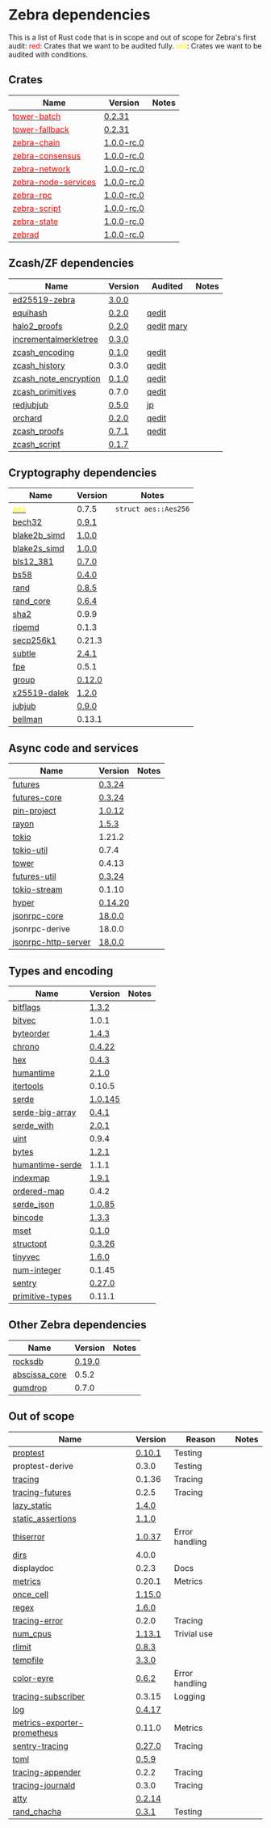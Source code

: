 # Zebra dependencies

This is a list of Rust code that is in scope and out of scope for Zebra's first audit:
<span style="color:red">red</span>: Crates that we want to be audited fully.
<span style="color:yellow">red</span>: Crates we want to be audited with conditions.

## Crates

| Name | Version | Notes
|------| ------- | -----
| [<span style="color:red">tower-batch</span>](https://github.com/ZcashFoundation/zebra/tree/main/tower-batch) | [0.2.31](https://github.com/ZcashFoundation/zebra/tree/v1.0.0-rc.0/tower-batch) |
| [<span style="color:red">tower-fallback</span>](https://github.com/ZcashFoundation/zebra/tree/main/tower-fallback) | [0.2.31](https://github.com/ZcashFoundation/zebra/tree/v1.0.0-rc.0/tower-fallback) | 
| [<span style="color:red">zebra-chain</span>](https://github.com/ZcashFoundation/zebra/tree/main/zebra-chain) | [1.0.0-rc.0](https://github.com/ZcashFoundation/zebra/tree/v1.0.0-rc.0/zebra-chain) |
| [<span style="color:red">zebra-consensus</span>](https://github.com/ZcashFoundation/zebra/tree/main/zebra-consensus) | [1.0.0-rc.0](https://github.com/ZcashFoundation/zebra/tree/v1.0.0-rc.0/zebra-consensus) |
| [<span style="color:red">zebra-network</span>](https://github.com/ZcashFoundation/zebra/tree/main/zebra-network) | [1.0.0-rc.0](https://github.com/ZcashFoundation/zebra/tree/v1.0.0-rc.0/zebra-network) |
| [<span style="color:red">zebra-node-services</span>](https://github.com/ZcashFoundation/zebra/tree/main/zebra-node-services) | [1.0.0-rc.0](https://github.com/ZcashFoundation/zebra/tree/v1.0.0-rc.0/zebra-node-services)  |
| [<span style="color:red">zebra-rpc</span>](https://github.com/ZcashFoundation/zebra/tree/main/zebra-rpc) | [1.0.0-rc.0](https://github.com/ZcashFoundation/zebra/tree/v1.0.0-rc.0/zebra-rpc) |
| [<span style="color:red">zebra-script</span>](https://github.com/ZcashFoundation/zebra/tree/main/zebra-script) | [1.0.0-rc.0](https://github.com/ZcashFoundation/zebra/tree/v1.0.0-rc.0/zebra-script) |
| [<span style="color:red">zebra-state</span>](https://github.com/ZcashFoundation/zebra/tree/main/zebra-state) | [1.0.0-rc.0](https://github.com/ZcashFoundation/zebra/tree/v1.0.0-rc.0/zebra-state) |
| [<span style="color:red">zebrad</span>](https://github.com/ZcashFoundation/zebra/tree/main/zebrad) | [1.0.0-rc.0](https://github.com/ZcashFoundation/zebra/tree/v1.0.0-rc.0/zebrad) |

## Zcash/ZF dependencies

| Name | Version | Audited | Notes
|------| --------|-------- | -----
| [ed25519-zebra](https://github.com/ZcashFoundation/ed25519-zebra) | [3.0.0](https://github.com/ZcashFoundation/ed25519-zebra/releases/tag/3.0.0) | |
| [equihash](https://github.com/zcash/librustzcash) | [0.2.0](https://github.com/zcash/librustzcash/releases/tag/0.2.0) | [qedit](https://hackmd.io/@qedit/zcash-nu5-audit) |
| [halo2_proofs](https://github.com/zcash/halo2) | [0.2.0](https://github.com/zcash/halo2/tree/halo2_proofs-0.2.0) | [qedit](https://hackmd.io/@qedit/zcash-nu5-audit) [mary](https://z.cash/halo2-audit/) |
| [incrementalmerkletree](https://github.com/zcash/incrementalmerkletree) | [0.3.0](https://github.com/zcash/incrementalmerkletree/releases/tag/v0.3.0) | |  
| [zcash_encoding](https://github.com/zcash/librustzcash) | [0.1.0](https://github.com/zcash/librustzcash/releases/tag/0.1.0) | [qedit](https://hackmd.io/@qedit/zcash-nu5-audit) | 
| [zcash_history](https://github.com/zcash/librustzcash) | 0.3.0 | [qedit](https://hackmd.io/@qedit/zcash-nu5-audit) |
| [zcash_note_encryption](https://github.com/zcash/librustzcash) | [0.1.0](https://github.com/zcash/librustzcash/releases/tag/0.1.0) | [qedit](https://hackmd.io/@qedit/zcash-nu5-audit) |
| [zcash_primitives](https://github.com/zcash/librustzcash) | 0.7.0 | [qedit](https://hackmd.io/@qedit/zcash-nu5-audit) |
| [redjubjub](https://github.com/ZcashFoundation/redjubjub) | [0.5.0](https://github.com/ZcashFoundation/redjubjub/releases/tag/0.5.0) | [jp](https://github.com/ZcashFoundation/redjubjub/raw/main/zcash-frost-audit-report-20210323.pdf) |
| [orchard](https://github.com/zcash/orchard) | [0.2.0](https://github.com/zcash/orchard/releases/tag/0.2.0) | [qedit](https://hackmd.io/@qedit/zcash-nu5-audit) |
| [zcash_proofs](https://github.com/zcash/librustzcash.git?rev=ca84123038b64f0f4aa5615f7cf224fbf7ece766#ca841230) | [0.7.1](https://github.com/zcash/librustzcash.git?rev=ca84123038b64f0f4aa5615f7cf224fbf7ece766#ca841230/releases/tag/v0.7.1) | [qedit](https://hackmd.io/@qedit/zcash-nu5-audit) |
| [zcash_script](https://github.com/ZcashFoundation/zcash_script) | [0.1.7](https://github.com/ZcashFoundation/zcash_script/releases/tag/v0.1.7) |

## Cryptography dependencies

| Name | Version | Notes
|------| ------- | -----
| [<span style="color:yellow">aes</span>](https://github.com/RustCrypto/block-ciphers) | 0.7.5 |  `struct aes::Aes256`
| [bech32](https://github.com/rust-bitcoin/rust-bech32) | [0.9.1](https://github.com/rust-bitcoin/rust-bech32/releases/tag/v0.9.1) |
| [blake2b_simd](https://github.com/oconnor663/blake2_simd) | [1.0.0](https://github.com/oconnor663/blake2_simd/releases/tag/1.0.0) |
| [blake2s_simd](https://github.com/oconnor663/blake2_simd) | [1.0.0](https://github.com/oconnor663/blake2_simd/releases/tag/1.0.0) |
| [bls12_381](https://github.com/zkcrypto/bls12_381) | [0.7.0](https://github.com/zkcrypto/bls12_381/releases/tag/0.7.0) |
| [bs58](https://github.com/mycorrhiza/bs58-rs) | [0.4.0](https://github.com/mycorrhiza/bs58-rs/releases/tag/0.4.0) |
| [rand](https://github.com/rust-random/rand) | [0.8.5](https://github.com/rust-random/rand/releases/tag/0.8.5) |
| [rand_core](https://github.com/rust-random/rand) | [0.6.4](https://github.com/rust-random/rand/releases/tag/0.6.4) |
| [sha2](https://github.com/RustCrypto/hashes) | 0.9.9 | 
| [ripemd](https://github.com/RustCrypto/hashes) | 0.1.3 | 
| [secp256k1](https://github.com/rust-bitcoin/rust-secp256k1/) | 0.21.3 | 
| [subtle](https://github.com/dalek-cryptography/subtle) | [2.4.1](https://github.com/dalek-cryptography/subtle/releases/tag/2.4.1) |
| [fpe](https://github.com/str4d/fpe) | 0.5.1 |
| [group](https://github.com/zkcrypto/group) | [0.12.0](https://github.com/zkcrypto/group/releases/tag/0.12.0) |
| [x25519-dalek](https://github.com/dalek-cryptography/x25519-dalek) | [1.2.0](https://github.com/dalek-cryptography/x25519-dalek/releases/tag/1.2.0) |
| [jubjub](https://github.com/zkcrypto/jubjub) | [0.9.0](https://github.com/zkcrypto/jubjub/releases/tag/0.9.0) |
| [bellman](https://github.com/zkcrypto/bellman) | 0.13.1 | 

## Async code and services

| Name | Version | Notes
|------| ------- | -----
| [futures](https://github.com/rust-lang/futures-rs) | [0.3.24](https://github.com/rust-lang/futures-rs/releases/tag/0.3.24) | 
| [futures-core](https://github.com/rust-lang/futures-rs) | [0.3.24](https://github.com/rust-lang/futures-rs/releases/tag/0.3.24) |
| [pin-project](https://github.com/taiki-e/pin-project) | [1.0.12](https://github.com/taiki-e/pin-project/releases/tag/v1.0.12) | 
| [rayon](https://github.com/rayon-rs/rayon) | [1.5.3](https://github.com/rayon-rs/rayon/releases/tag/v1.5.3) |
| [tokio](https://github.com/tokio-rs/tokio) | 1.21.2 |
| [tokio-util](https://github.com/tokio-rs/tokio) | 0.7.4 | 
| [tower](https://github.com/tower-rs/tower) | 0.4.13 |
| [futures-util](https://github.com/rust-lang/futures-rs) | [0.3.24](https://github.com/rust-lang/futures-rs/releases/tag/0.3.24) |
| [tokio-stream](https://github.com/tokio-rs/tokio) | 0.1.10 |
| [hyper](https://github.com/hyperium/hyper) | [0.14.20](https://github.com/hyperium/hyper/releases/tag/v0.14.20) |
| [jsonrpc-core](https://github.com/paritytech/jsonrpc) | [18.0.0](https://github.com/paritytech/jsonrpc/releases/tag/v18.0.0) | 
| jsonrpc-derive | 18.0.0 
| [jsonrpc-http-server](https://github.com/paritytech/jsonrpc) | [18.0.0](https://github.com/paritytech/jsonrpc/releases/tag/v18.0.0) | 

## Types and encoding

| Name | Version | Notes
|------| ------- | -----
| [bitflags](https://github.com/bitflags/bitflags) | [1.3.2](https://github.com/bitflags/bitflags/releases/tag/1.3.2) 
| [bitvec](https://github.com/bitvecto-rs/bitvec) | 1.0.1 
| [byteorder](https://github.com/BurntSushi/byteorder) | [1.4.3](https://github.com/BurntSushi/byteorder/releases/tag/1.4.3) 
| [chrono](https://github.com/chronotope/chrono) | [0.4.22](https://github.com/chronotope/chrono/releases/tag/v0.4.22) 
| [hex](https://github.com/KokaKiwi/rust-hex) | [0.4.3](https://github.com/KokaKiwi/rust-hex/releases/tag/v0.4.3) 
| [humantime](https://github.com/tailhook/humantime) | [2.1.0](https://github.com/tailhook/humantime/releases/tag/v2.1.0) 
| [itertools](https://github.com/rust-itertools/itertools) | 0.10.5 
| [serde](https://github.com/serde-rs/serde) | [1.0.145](https://github.com/serde-rs/serde/releases/tag/v1.0.145) 
| [serde-big-array](https://github.com/est31/serde-big-array) | [0.4.1](https://github.com/est31/serde-big-array/releases/tag/v0.4.1) 
| [serde_with](https://github.com/jonasbb/serde_with) | [2.0.1](https://github.com/jonasbb/serde_with/releases/tag/v2.0.1) 
| [uint](https://github.com/paritytech/parity-common) | 0.9.4 
| [bytes](https://github.com/tokio-rs/bytes) | [1.2.1](https://github.com/tokio-rs/bytes/releases/tag/v1.2.1) 
| [humantime-serde](https://github.com/jean-airoldie/humantime-serde) | 1.1.1 
| [indexmap](https://github.com/bluss/indexmap) | [1.9.1](https://github.com/bluss/indexmap/releases/tag/1.9.1) 
| [ordered-map](https://github.com/qwfy/ordered-map.git) | 0.4.2 
| [serde_json](https://github.com/serde-rs/json) | [1.0.85](https://github.com/serde-rs/json/releases/tag/v1.0.85) 
| [bincode](https://github.com/servo/bincode) | [1.3.3](https://github.com/servo/bincode/releases/tag/v1.3.3) 
| [mset](https://github.com/lonnen/mset) | [0.1.0](https://github.com/lonnen/mset/releases/tag/0.1.0)  
| [structopt](https://github.com/TeXitoi/structopt) | [0.3.26](https://github.com/TeXitoi/structopt/releases/tag/v0.3.26) 
| [tinyvec](https://github.com/Lokathor/tinyvec) | [1.6.0](https://github.com/Lokathor/tinyvec/releases/tag/v1.6.0) 
| [num-integer](https://github.com/rust-num/num-integer) | 0.1.45 
| [sentry](https://github.com/getsentry/sentry-rust) | [0.27.0](https://github.com/getsentry/sentry-rust/releases/tag/0.27.0) 
| [primitive-types](https://github.com/paritytech/parity-common/tree/master/primitive-types) | 0.11.1 

## Other Zebra dependencies

| Name | Version | Notes
|------| ------- | -----
| [rocksdb](https://github.com/rust-rocksdb/rust-rocksdb) | [0.19.0](https://github.com/rust-rocksdb/rust-rocksdb/releases/tag/v0.19.0) 
| [abscissa_core](https://github.com/iqlusioninc/abscissa/tree/develop/) | 0.5.2 
| [gumdrop](https://github.com/murarth/gumdrop) | 0.7.0 


## Out of scope

| Name | Version | Reason | Notes
|------| ------- | -----  | -----
| [proptest](https://github.com/altsysrq/proptest) | [0.10.1](https://github.com/altsysrq/proptest/releases/tag/v0.10.1) | Testing
| proptest-derive | 0.3.0 | Testing
| [tracing](https://github.com/tokio-rs/tracing) | 0.1.36 | Tracing
| [tracing-futures](https://github.com/tokio-rs/tracing) | 0.2.5 | Tracing 
| [lazy_static](https://github.com/rust-lang-nursery/lazy-static.rs) | [1.4.0](https://github.com/rust-lang-nursery/lazy-static.rs/releases/tag/1.4.0) 
| [static_assertions](https://github.com/nvzqz/static-assertions-rs) | [1.1.0](https://github.com/nvzqz/static-assertions-rs/releases/tag/v1.1.0) 
| [thiserror](https://github.com/dtolnay/thiserror) | [1.0.37](https://github.com/dtolnay/thiserror/releases/tag/1.0.37) | Error handling
| [dirs](https://github.com/soc/dirs-rs) | 4.0.0 |
| displaydoc | 0.2.3 | Docs 
| [metrics](https://github.com/metrics-rs/metrics) | 0.20.1 | Metrics
| [once_cell](https://github.com/matklad/once_cell) | [1.15.0](https://github.com/matklad/once_cell/releases/tag/v1.15.0) 
| [regex](https://github.com/rust-lang/regex) | [1.6.0](https://github.com/rust-lang/regex/releases/tag/1.6.0) 
| [tracing-error](https://github.com/tokio-rs/tracing) | 0.2.0 | Tracing
| [num_cpus](https://github.com/seanmonstar/num_cpus) | [1.13.1](https://github.com/seanmonstar/num_cpus/releases/tag/v1.13.1) | Trivial use 
| [rlimit](https://github.com/Nugine/rlimit/) | [0.8.3](https://github.com/Nugine/rlimit//releases/tag/v0.8.3) 
| [tempfile](https://github.com/Stebalien/tempfile) | [3.3.0](https://github.com/Stebalien/tempfile/releases/tag/v3.3.0) 
| [color-eyre](https://github.com/yaahc/color-eyre) | [0.6.2](https://github.com/yaahc/color-eyre/releases/tag/v0.6.2) | Error handling
| [tracing-subscriber](https://github.com/tokio-rs/tracing) | 0.3.15 | Logging
| [log](https://github.com/rust-lang/log) | [0.4.17](https://github.com/rust-lang/log/releases/tag/0.4.17) 
| [metrics-exporter-prometheus](https://github.com/metrics-rs/metrics) | 0.11.0 | Metrics
| [sentry-tracing](https://github.com/getsentry/sentry-rust) | [0.27.0](https://github.com/getsentry/sentry-rust/releases/tag/0.27.0) | Tracing
| [toml](https://github.com/alexcrichton/toml-rs) | [0.5.9](https://github.com/alexcrichton/toml-rs/releases/tag/0.5.9) 
| [tracing-appender](https://github.com/tokio-rs/tracing) | 0.2.2 | Tracing
| [tracing-journald](https://github.com/tokio-rs/tracing) | 0.3.0 | Tracing
| [atty](https://github.com/softprops/atty) | [0.2.14](https://github.com/softprops/atty/releases/tag/0.2.14) 
| [rand_chacha](https://github.com/rust-random/rand) | [0.3.1](https://github.com/rust-random/rand/releases/tag/0.3.1) | Testing



